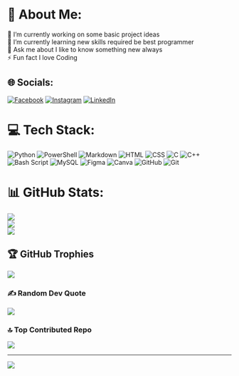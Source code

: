 # 💫 About Me:
🔭 I’m currently working on some basic project ideas<br>🌱 I’m currently learning new skills required be best programmer<br>💬 Ask me about I like to know something new always<br>⚡ Fun fact I love Coding


## 🌐 Socials:
[![Facebook](https://img.shields.io/badge/Facebook-%231877F2.svg?logo=Facebook&logoColor=white)](https://www.facebook.com/profile.php?id=100075795727903) [![Instagram](https://img.shields.io/badge/Instagram-%23E4405F.svg?logo=Instagram&logoColor=white)](https://instagram.com/prashantdeshmukh57) [![LinkedIn](https://img.shields.io/badge/LinkedIn-%230077B5.svg?logo=linkedin&logoColor=white)](https://linkedin.com/in/prashant-deshmukh-9b861328b) 

# 💻 Tech Stack:
![Python](https://img.shields.io/badge/python-3670A0?style=plastic&logo=python&logoColor=ffdd54) ![PowerShell](https://img.shields.io/badge/PowerShell-%235391FE.svg?style=plastic&logo=powershell&logoColor=white) ![Markdown](https://img.shields.io/badge/markdown-%23000000.svg?style=plastic&logo=markdown&logoColor=white) ![HTML](https://img.shields.io/badge/html5-%23E34F26.svg?style=plastic&logo=html5&logoColor=white) ![CSS](https://img.shields.io/badge/css3-%231572B6.svg?style=plastic&logo=css3&logoColor=white) ![C](https://img.shields.io/badge/c-%2300599C.svg?style=plastic&logo=c&logoColor=white) ![C++](https://img.shields.io/badge/c++-%2300599C.svg?style=plastic&logo=c%2B%2B&logoColor=white) ![Bash Script](https://img.shields.io/badge/bash_script-%23121011.svg?style=plastic&logo=gnu-bash&logoColor=white) ![MySQL](https://img.shields.io/badge/mysql-4479A1.svg?style=plastic&logo=mysql&logoColor=white) ![Figma](https://img.shields.io/badge/figma-%23F24E1E.svg?style=plastic&logo=figma&logoColor=white) ![Canva](https://img.shields.io/badge/Canva-%2300C4CC.svg?style=plastic&logo=Canva&logoColor=white) ![GitHub](https://img.shields.io/badge/github-%23121011.svg?style=plastic&logo=github&logoColor=white) ![Git](https://img.shields.io/badge/git-%23F05033.svg?style=plastic&logo=git&logoColor=white)
# 📊 GitHub Stats:
![](https://github-readme-stats.vercel.app/api?username=Prash-333-Man&theme=tokyonight&hide_border=true&include_all_commits=true&count_private=true)<br/>
![](https://github-readme-streak-stats.herokuapp.com/?user=Prash-333-Man&theme=tokyonight&hide_border=true)<br/>
![](https://github-readme-stats.vercel.app/api/top-langs/?username=Prash-333-Man&theme=tokyonight&hide_border=true&include_all_commits=true&count_private=true&layout=compact)

## 🏆 GitHub Trophies
![](https://github-profile-trophy.vercel.app/?username=Prash-333-Man&theme=radical&no-frame=true&no-bg=false&margin-w=4)

### ✍️ Random Dev Quote
![](https://quotes-github-readme.vercel.app/api?type=vetical&theme=tokyonight)

### 🔝 Top Contributed Repo
![](https://github-contributor-stats.vercel.app/api?username=Prash-333-Man&limit=5&theme=dark&combine_all_yearly_contributions=true)

---
[![](https://visitcount.itsvg.in/api?id=Prash-333-Man&icon=10&color=13)](https://visitcount.itsvg.in)

<!-- Proudly created with GPRM ( https://gprm.itsvg.in ) -->
